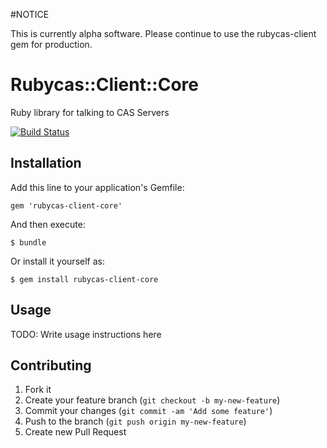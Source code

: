 #NOTICE

This is currently alpha software. Please continue to use the
rubycas-client gem for production.

# Rubycas::Client::Core

Ruby library for talking to CAS Servers

[![Build Status](https://secure.travis-ci.org/rubycas/rubycas-client-core.png?branch=master)](http://travis-ci.org/rubycas/rubycas-client-core)

## Installation

Add this line to your application's Gemfile:

    gem 'rubycas-client-core'

And then execute:

    $ bundle

Or install it yourself as:

    $ gem install rubycas-client-core

## Usage

TODO: Write usage instructions here

## Contributing

1. Fork it
2. Create your feature branch (`git checkout -b my-new-feature`)
3. Commit your changes (`git commit -am 'Add some feature'`)
4. Push to the branch (`git push origin my-new-feature`)
5. Create new Pull Request
